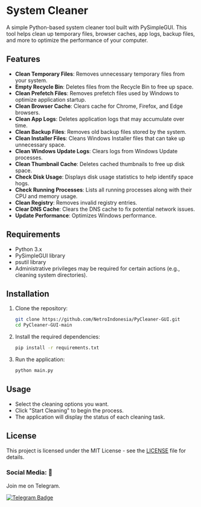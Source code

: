 # System Cleaner

A simple Python-based system cleaner tool built with PySimpleGUI. This tool helps clean up temporary files, browser caches, app logs, backup files, and more to optimize the performance of your computer.

## Features

- **Clean Temporary Files**: Removes unnecessary temporary files from your system.
- **Empty Recycle Bin**: Deletes files from the Recycle Bin to free up space.
- **Clean Prefetch Files**: Removes prefetch files used by Windows to optimize application startup.
- **Clean Browser Cache**: Clears cache for Chrome, Firefox, and Edge browsers.
- **Clean App Logs**: Deletes application logs that may accumulate over time.
- **Clean Backup Files**: Removes old backup files stored by the system.
- **Clean Installer Files**: Cleans Windows Installer files that can take up unnecessary space.
- **Clean Windows Update Logs**: Clears logs from Windows Update processes.
- **Clean Thumbnail Cache**: Deletes cached thumbnails to free up disk space.
- **Check Disk Usage**: Displays disk usage statistics to help identify space hogs.
- **Check Running Processes**: Lists all running processes along with their CPU and memory usage.
- **Clean Registry**: Removes invalid registry entries.
- **Clear DNS Cache**: Clears the DNS cache to fix potential network issues.
- **Update Performance**: Optimizes Windows performance.

## Requirements

- Python 3.x
- PySimpleGUI library
- psutil library
- Administrative privileges may be required for certain actions (e.g., cleaning system directories).

## Installation

1. Clone the repository:

    ```bash
    git clone https://github.com/NetroIndonesia/PyCleaner-GUI.git
    cd PyCleaner-GUI-main
    ```

2. Install the required dependencies:

    ```bash
    pip install -r requirements.txt
    ```

3. Run the application:

    ```bash
    python main.py
    ```

## Usage

- Select the cleaning options you want.
- Click "Start Cleaning" to begin the process.
- The application will display the status of each cleaning task.
  
## License

This project is licensed under the MIT License - see the [LICENSE](LICENSE) file for details.


### Social Media: 📡    
Join me on Telegram.

[![Telegram Badge](https://img.shields.io/badge/Telegram-blue?style=for-the-badge&logo=telegram&logoColor=white)](https://t.me/htfgtps)
